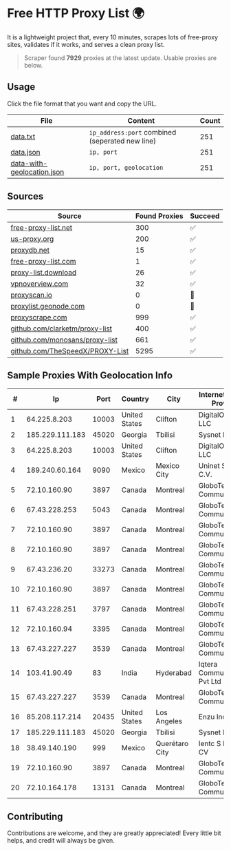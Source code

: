
# Free HTTP Proxy List 🌍

It is a lightweight project that, every 10 minutes, scrapes lots of free-proxy sites, validates if it works, and serves a clean proxy list.


> Scraper found **7929** proxies at the latest update. Usable proxies are below.

## Usage

Click the file format that you want and copy the URL.


|File|Content|Count|
|----|-------|-----|
|[data.txt](https://raw.githubusercontent.com/themiralay/Proxy-List-World/master/data.txt)|`ip_address:port` combined (seperated new line)|251|
|[data.json](https://raw.githubusercontent.com/themiralay/Proxy-List-World/master/data.json)|`ip, port`|251|
|[data-with-geolocation.json](https://raw.githubusercontent.com/themiralay/Proxy-List-World/master/data-with-geolocation.json)|`ip, port, geolocation`|251|

## Sources

|Source|Found Proxies|Succeed|
|------|-------------|-------|
|[free-proxy-list.net](https://free-proxy-list.net)|300|✅|
|[us-proxy.org](https://www.us-proxy.org)|200|✅|
|[proxydb.net](http://proxydb.net)|15|✅|
|[free-proxy-list.com](https://free-proxy-list.com/?page=&port=&type%5B%5D=http&type%5B%5D=https&up_time=0&search=Search)|1|✅|
|[proxy-list.download](https://www.proxy-list.download/HTTP)|26|✅|
|[vpnoverview.com](https://vpnoverview.com/privacy/anonymous-browsing/free-proxy-servers)|32|✅|
|[proxyscan.io](https://www.proxyscan.io)|0|🚫|
|[proxylist.geonode.com](https://proxylist.geonode.com/api/proxy-list?limit=300&page=1&sort_by=lastChecked&sort_type=desc&protocols=http,https)|0|🚫|
|[proxyscrape.com](https://api.proxyscrape.com/v2/?request=displayproxies&protocol=http&timeout=10000&country=all&ssl=all&anonymity=all)|999|✅|
|[github.com/clarketm/proxy-list](https://raw.githubusercontent.com/clarketm/proxy-list/master/proxy-list-raw.txt)|400|✅|
|[github.com/monosans/proxy-list](https://raw.githubusercontent.com/monosans/proxy-list/main/proxies/http.txt)|661|✅|
|[github.com/TheSpeedX/PROXY-List](https://raw.githubusercontent.com/TheSpeedX/PROXY-List/master/http.txt)|5295|✅|


## Sample Proxies With Geolocation Info

|#|Ip|Port|Country|City|Internet Service Provider|
|-|--|----|-------|----|-------------------------|
|1|64.225.8.203|10003|United States|Clifton|DigitalOcean, LLC|
|2|185.229.111.183|45020|Georgia|Tbilisi|Sysnet LLC|
|3|64.225.8.203|10003|United States|Clifton|DigitalOcean, LLC|
|4|189.240.60.164|9090|Mexico|Mexico City|Uninet S.A. de C.V.|
|5|72.10.160.90|3897|Canada|Montreal|GloboTech Communications|
|6|67.43.228.253|5043|Canada|Montreal|GloboTech Communications|
|7|72.10.160.90|3897|Canada|Montreal|GloboTech Communications|
|8|72.10.160.90|3897|Canada|Montreal|GloboTech Communications|
|9|67.43.236.20|33273|Canada|Montreal|GloboTech Communications|
|10|72.10.160.90|3897|Canada|Montreal|GloboTech Communications|
|11|67.43.228.251|3797|Canada|Montreal|GloboTech Communications|
|12|72.10.160.94|3395|Canada|Montreal|GloboTech Communications|
|13|67.43.227.227|3539|Canada|Montreal|GloboTech Communications|
|14|103.41.90.49|83|India|Hyderabad|Iqtera Communication Pvt Ltd|
|15|67.43.227.227|3539|Canada|Montreal|GloboTech Communications|
|16|85.208.117.214|20435|United States|Los Angeles|Enzu Inc|
|17|185.229.111.183|45020|Georgia|Tbilisi|Sysnet LLC|
|18|38.49.140.190|999|Mexico|Querétaro City|Ientc S De RL De CV|
|19|72.10.160.90|3897|Canada|Montreal|GloboTech Communications|
|20|72.10.164.178|13131|Canada|Montreal|GloboTech Communications|



## Contributing

Contributions are welcome, and they are greatly appreciated! Every
little bit helps, and credit will always be given.

